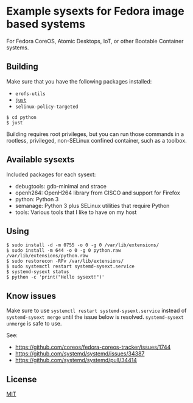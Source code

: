 # Example sysexts for Fedora image based systems

For Fedora CoreOS, Atomic Desktops, IoT, or other Bootable Container systems.

## Building

Make sure that you have the following packages installed:
- `erofs-utils`
- [`just`](https://github.com/casey/just)
- `selinux-policy-targeted`

```
$ cd python
$ just
```

Building requires root privileges, but you can run those commands in a
rootless, privileged, non-SELinux confined container, such as a toolbox.

## Available sysexts

Included packages for each sysext:

- debugtools: gdb-minimal and strace
- openh264: OpenH264 library from CISCO and support for Firefox
- python: Python 3
- semanage: Python 3 plus SELinux utilities that require Python
- tools: Various tools that I like to have on my host

## Using

```
$ sudo install -d -m 0755 -o 0 -g 0 /var/lib/extensions/
$ sudo install -m 644 -o 0 -g 0 python.raw /var/lib/extensions/python.raw
$ sudo restorecon -RFv /var/lib/extensions/
$ sudo systemctl restart systemd-sysext.service
$ systemd-sysext status
$ python -c 'print("Hello sysext!")'
```

## Know issues

Make sure to use `systemctl restart systemd-sysext.service` instead of
`systemd-sysext merge` until the issue below is resolved. `systemd-sysext
unmerge` is safe to use.

See:
- https://github.com/coreos/fedora-coreos-tracker/issues/1744
- https://github.com/systemd/systemd/issues/34387
- https://github.com/systemd/systemd/pull/34414

## License

[MIT](LICENSE)
